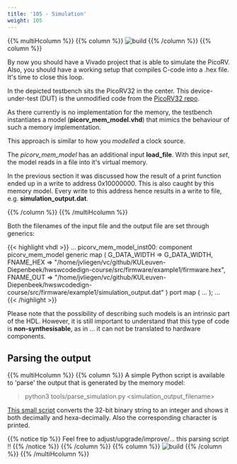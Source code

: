 ```yaml
---
title: '105 - Simulation'
weight: 105
---
```



{{% multiHcolumn %}}
{{% column %}}
![build](/img/100/testbench.png)
{{% /column %}}
{{% column %}}

By now you should have a Vivado project that is able to simulate the PicoRV. Also, you should have a working setup that compiles C-code into a .hex file. It's time to close this loop.

In the depicted testbench sits the PicoRV32 in the center. This device-under-test (DUT) is the unmodified code from the [PicoRV32 repo](https://github.com/YosysHQ/picorv32).

As there currently is no implementation for the memory, the testbench instantiates a model (**picorv_mem_model.vhd**) that mimics the behaviour of such a memory implementation.

This approach is similar to how you *modelled* a clock source.

The *picorv_mem_model* has an additional input **load_file**. With this input *set*, the model reads in a file into it's virtual memory. 

In the previous section it was discussed how the result of a print function ended up in a write to address 0x10000000. This is also caught by this memory model. Every write to this address hence results in a write to file, e.g. **simulation_output.dat**. 


{{% /column %}}
{{% /multiHcolumn %}}

Both the filenames of the input file and the output file are set through generics: 

{{< highlight vhdl >}}
    ...
    picorv_mem_model_inst00: component picorv_mem_model 
        generic map (
            G_DATA_WIDTH => G_DATA_WIDTH, 
            FNAME_HEX => "/home/jvliegen/vc/github/KULeuven-Diepenbeek/hwswcodedign-course/src/firmware/example1/firmware.hex",
            FNAME_OUT => "/home/jvliegen/vc/github/KULeuven-Diepenbeek/hwswcodedign-course/src/firmware/example1/simulation_output.dat"
        ) port map (
            ...
        );
    ...
{{< /highlight >}}

Please note that the possibility of describing such models is an intrinsic part of the HDL. However, it is still important to understand that this type of code is **non-synthesisable**, as in ... it can not be translated to hardware components.

## Parsing the output


{{% multiHcolumn %}}
{{% column %}}
A simple Python script is available to 'parse' the output that is generated by the memory model:

> python3 tools/parse_simulation.py &lt;simulation_output_filename&gt;

[This small script](https://github.com/KULeuven-Diepenbeek/course_hwswcodesign/blob/master/src/tools/parse_simulation.py) converts the 32-bit binary string to an integer and shows it both decimally and hexa-decimally. Also the corresponding character is printed.

{{% notice tip %}}
Feel free to adjust/upgrade/improve/... this parsing script !!
{{% /notice %}}
{{% /column %}}
{{% column %}}
![build](/img/100/parsed_output.png)
{{% /column %}}
{{% /multiHcolumn %}}